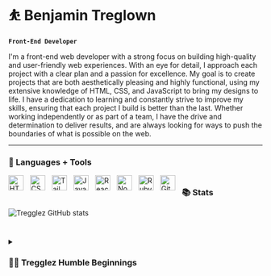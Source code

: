 # ⛹️ Benjamin Treglown

**`Front-End Developer`**

I'm a front-end web developer with a strong focus on building high-quality and user-friendly web experiences. With an eye for detail, I approach each project with a clear plan and a passion for excellence. My goal is to create projects that are both aesthetically pleasing and highly functional, using my extensive knowledge of HTML, CSS, and JavaScript to bring my designs to life. I have a dedication to learning and constantly strive to improve my skills, ensuring that each project I build is better than the last. Whether working independently or as part of a team, I have the drive and determination to deliver results, and are always looking for ways to push the boundaries of what is possible on the web.

---

### 🎯 Languages + Tools

  <img align="left" alt="HTML" width="30px" style="padding-right:10px;" src="https://cdn.jsdelivr.net/gh/devicons/devicon/icons/html5/html5-original.svg" />
  <img align="left" alt="CSS" width="30px" style="padding-right:10px;" src="https://cdn.jsdelivr.net/gh/devicons/devicon/icons/css3/css3-original.svg" />
  <img align="left" alt="Tailwind" width="30px" style="padding-right:10px;" src="https://cdn.jsdelivr.net/gh/devicons/devicon/icons/tailwindcss/tailwindcss-plain.svg" />
  <img align="left" alt="JavaScript" width="30px" style="padding-right:10px;" src="https://cdn.jsdelivr.net/gh/devicons/devicon/icons/javascript/javascript-original.svg" />
  <img align="left" alt="React" width="30px" style="padding-right:10px;" src="https://cdn.jsdelivr.net/gh/devicons/devicon/icons/react/react-original.svg" />
  <img align="left" alt="NodeJS" width="30px" style="padding-right:10px;" src="https://cdn.jsdelivr.net/gh/devicons/devicon/icons/nodejs/nodejs-original.svg" />
  <img align="left" alt="Ruby" width="30px" style="padding-right:10px;" src="https://cdn.jsdelivr.net/gh/devicons/devicon/icons/ruby/ruby-original.svg" />
  <img align="left" alt="Git" width="30px" style="padding-right:10px;" src="https://cdn.jsdelivr.net/gh/devicons/devicon/icons/git/git-original.svg" />

#

### 📚 Stats

![Tregglez GitHub stats](https://github-readme-stats.vercel.app/api?username=tregglez&show_icons=true&theme=dracula)

#

<details>
  <summary><h3>👨‍💻 Tregglez Humble Beginnings</h3></summary>
  I have a passion for coding and have been self-taught in front-end development for some time. However, to further my skills, I decided to attend a Coding Bootcamp, where I learned and honed my skills in a structured environment. During the program, I gained an in-depth understanding of various coding languages and tools such as Ruby on Rails, JavaScript, and Git. My hard work and dedication paid off, and I completed the program with flying colors, ready to tackle new challenges and continue building my skills. My journey into coding has been marked by a desire to learn and grow, and I'm now well on my way to becoming a top-notch front-end web developer.
</details>
